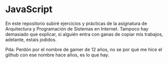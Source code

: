 # JavaScript
En este repositorio subiré ejercicios y prácticas de la asignatura de Arquitectura y Programación de Sistemas en Internet.
Tampoco hay demasiado que explicar, si alguién entra con ganas de copiar mis trabajos, adelante, estais jodidos.

Pda: Perdón por el nombre de gamer de 12 años, no se por qué me hice el github con ese nombre hace años, es lo que hay.
